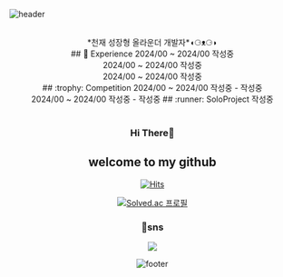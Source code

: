 <div>
  
![header](https://capsule-render.vercel.app/api?type=waving&color=0:acf1f2,100:f3eedc&height=270&section=header&text=tluda's%20github%20&fontSize=80&fontAlignY=40&desc=aa%20aa's%20Github&descSize=25)
<div align = "center">
<br />
*천재 성장형 올라운더 개발자*◖⚆ᴥ⚆◗
<br>
## 💼 Experience
2024/00 ~ 2024/00 작성중<br />
2024/00 ~ 2024/00 작성중<br />
2024/00 ~ 2024/00 작성중<br />
## :trophy: Competition
2024/00 ~ 2024/00 작성중 - 작성중 <br />
2024/00 ~ 2024/00 작성중 - 작성중
## :runner: SoloProject
작성중
<br />
<br />
<div align=center>

### Hi There👋
## welcome to my github
[![Hits](https://hits.seeyoufarm.com/api/count/incr/badge.svg?url=https%3A%2F%2Fgithub.com%2F6yoon&count_bg=%23F3EEDC&title_bg=%23ACF1F2&icon=&icon_color=%23000000&title=visit&edge_flat=false)](https://hits.seeyoufarm.com)


  [![Solved.ac
프로필](https://mazassumnida.wtf/api/v2/generate_badge?boj=danto7632)](https://solved.ac/danto7632)


### 💬sns
<a href = "https://www.instagram.com/tluda/"><img src="https://img.shields.io/badge/Instagram-acf1f2?style=round-square&logo=Instagram&logoColor=white"/></a>

![footer](https://capsule-render.vercel.app/api?type=waving&&color=0:acf1f2,100:f3eedc&height=130&section=footer&fontSize=90)
</div>

<!--[![Readme Card](https://github-readme-stats.vercel.app/api/pin/?username=danto7632&theme=solarized-light&repo=github-readme-stat)](https://github.com/anuraghazra/github-readme-stats)--!>


<!--
**Danto7632/Danto7632** is a ✨ _special_ ✨ repository because its `README.md` (this file) appears on your GitHub profile.
//
Here are some ideas to get you started:

- 🔭 I’m currently working on ...
- 🌱 I’m currently learning ...
- 👯 I’m looking to collaborate on ...
- 🤔 I’m looking for help with ...
- 💬 Ask me about ...
- 📫 How to reach me: ...
- 😄 Pronouns: ...
- ⚡ Fun fact: ...
-->

